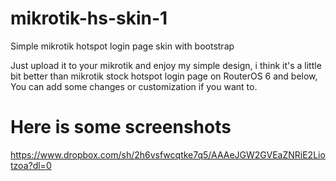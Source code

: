 # mikrotik-hs-skin-1
Simple mikrotik hotspot login page skin with bootstrap

Just upload it to your mikrotik and enjoy my simple design, i think it's a little bit better than mikrotik stock hotspot login page on RouterOS 6 and below,
You can add some changes or customization if you want to.

# Here is some screenshots


https://www.dropbox.com/sh/2h6vsfwcqtke7q5/AAAeJGW2GVEaZNRiE2Liotzoa?dl=0
